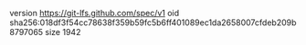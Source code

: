 version https://git-lfs.github.com/spec/v1
oid sha256:018df3f54cc78638f359b59fc5b6ff401089ec1da2658007cfdeb209b8797065
size 1942
